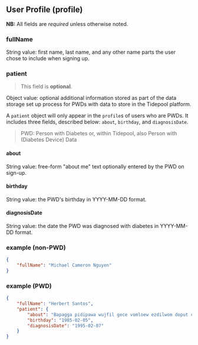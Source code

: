 ## User Profile (profile)

**NB:** All fields are *required* unless otherwise noted.

### fullName

String value: first name, last name, and any other name parts the user chose to include when signing up.

<!-- TODO -->
<!-- end fullName -->

### patient

> This field is **optional**.

Object value: optional additional information stored as part of the data storage set up process for PWDs with data to store in the Tidepool platform.

A `patient` object will only appear in the `profile`s of users who are PWDs. It includes three fields, described below: `about`, `birthday`, and `diagnosisDate`.

> PWD: Person with Diabetes or, within Tidepool, also Person with (Diabetes Device) Data

<!-- end patient -->

#### about

String value: free-form "about me" text optionally entered by the PWD on sign-up.

<!-- TODO -->
<!-- end about -->

#### birthday

String value: the PWD's birthday in YYYY-MM-DD format.

<!-- TODO -->
<!-- end birthday -->

#### diagnosisDate

String value: the date the PWD was diagnosed with diabetes in YYYY-MM-DD format.

<!-- TODO -->
<!-- end diagnosisDate -->

### example (non-PWD)

```json
{
	"fullName": "Michael Cameron Nguyen"
}
```

### example (PWD)

```json
{
	"fullName": "Herbert Santos",
	"patient": {
		"about": "Bapagga pidipawa wujfil gece vomloew ezdilwom doput cotih suved fophejov tiwug hibibmo bohook domcircu medojpo.",
		"birthday": "1985-02-05",
		"diagnosisDate": "1995-02-07"
	}
}
```
